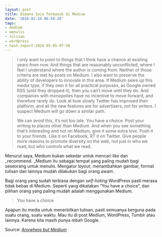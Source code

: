 ```yaml
---
layout: post
title: Dimana Saja Termasuk di Medium
date: '2016-01-24 06:58:26'
tags:
- medium
- menulis
- tulisan
- wordpress
- hash-import-2024-05-05-07-58
---
```


> I only want to point to things that I think have a chance at existing years from now. And things that are reasonably unconflicted, where I feel I understand where the author is coming from. Neither of those criteria are met by posts on Medium. I also want to preserve the ability of developers to innovate in this area. If Medium sews up this media type, if they own it for all practical purposes, as Google owned RSS (until they dropped it), then you can’t move until they do. And companies with monopolies have no incentive to move forward, and therefore rarely do. Look at how slowly Twitter has improved their platform, and all the new features are for advertisers, not for writers. I suspect Medium will go down a similar path.
> 
> We can avoid this, it’s not too late. You have a choice. Post your writing to places other than Medium. And when you see something that’s interesting and not on Medium, give it some extra love. Push it to your friends. Like it on Facebook, RT it on Twitter. Give people more reasons to promote diversity on the web, not just in who we read, but who controls what we read.

Menurut saya, Medium bukan sekedar untuk mencari _like_ dan _recommend.&nbsp;_Medium itu sebagai tempat yang paling mudah bagi seseorang untuk menulis. Mengatur&nbsp;_layout_, menambahkan gambar, format tulisan dan lainnya mudah dilakukan bagi orang awam.

Bagi orang yang sudah terbiasa dengan&nbsp;_self-hoting_ WordPress pasti merasa tidak bebas di Medium. Seperti yang dikatakan “You have a choice”, dan pilihan orang yang paling mudah adalah menggunakan Medium.

> You have a choice

Apapun itu media untuk menerbitkan tulisan, pasti semuanya berguna pada suatu orang, suatu waktu. Mau itu di post Medium, WordPress, Tumblr atau lainnya. Karena kita masih punya mbah Google.

Source: _[Anywhere but Medium](http://scripting.com/liveblog/users/davewiner/2016/01/20/0900.html)_

<!--kg-card-end: html-->